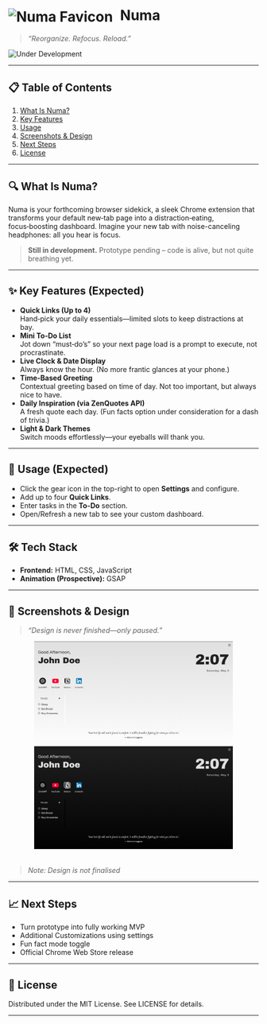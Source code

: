 # <img src="assets/favicon.ico" alt="Numa Favicon" width="24" style="vertical-align:middle;margin-right:8px;"/> Numa
> _“Reorganize. Refocus. Reload.”_  

![Under Development](https://img.shields.io/badge/status-in%20development-yellow)

---

## 📋 Table of Contents

1. [What Is Numa?](#what-is-numa)  
2. [Key Features](#key-features--expected)
3. [Usage](#Usage--expected)
4. [Screenshots & Design](#screenshots--design)  
5. [Next Steps](#next-steps)  
6. [License](#license)

---

## 🔍 What Is Numa?

Numa is your forthcoming browser sidekick, a sleek Chrome extension that transforms your default new‑tab page into a distraction‑eating, focus‑boosting dashboard. Imagine your new tab with noise-canceling headphones: all you hear is focus.

> **Still in development.** Prototype pending – code is alive, but not quite breathing yet.

---

## ✨ Key Features (Expected)

- **Quick Links (Up to 4)**  
  Hand‑pick your daily essentials—limited slots to keep distractions at bay.
- **Mini To‑Do List**  
  Jot down “must‑do’s” so your next page load is a prompt to execute, not procrastinate.
- **Live Clock & Date Display**  
  Always know the hour. (No more frantic glances at your phone.)
- **Time-Based Greeting**  
  Contextual greeting based on time of day. Not too important, but always nice to have.
- **Daily Inspiration (via ZenQuotes API)**  
  A fresh quote each day. (Fun facts option under consideration for a dash of trivia.)
- **Light & Dark Themes**  
  Switch moods effortlessly—your eyeballs will thank you.

---

## 🚀 Usage (Expected)

- Click the gear icon in the top-right to open **Settings** and configure.
- Add up to four **Quick Links**.
- Enter tasks in the **To-Do** section.
- Open/Refresh a new tab to see your custom dashboard.

---

## 🛠️ Tech Stack

- **Frontend:** HTML, CSS, JavaScript  
- **Animation (Prospective):** GSAP

---

## 📸 Screenshots & Design

> _“Design is never finished—only paused.”_

<div align="center">
  <img src="assets/numa-light.png" alt="Numa Light Theme" width="400" />
  <img src="assets/numa-dark.png" alt="Numa Dark Theme" width="400" />
</div><br>

> _Note: Design is not finalised_

---

## 📈 Next Steps
 - Turn prototype into fully working MVP
 - Additional Customizations using settings
 - Fun fact mode toggle
 - Official Chrome Web Store release

 ---
 
## 📜 License

Distributed under the MIT License. See LICENSE for details.

---
